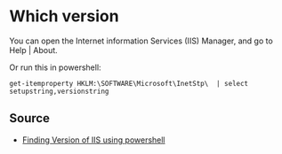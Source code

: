 ﻿# Which version

You can open the Internet information Services (IIS) Manager, and go to Help | About.

Or run this in powershell:

	get-itemproperty HKLM:\SOFTWARE\Microsoft\InetStp\  | select setupstring,versionstring

## Source

 * [Finding Version of IIS using powershell](http://stackoverflow.com/questions/16784587/finding-version-of-iis-using-powershell)